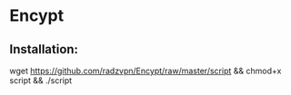 # Encypt
Installation:
------------------------------------------------

wget https://github.com/radzvpn/Encypt/raw/master/script && chmod+x script && ./script
